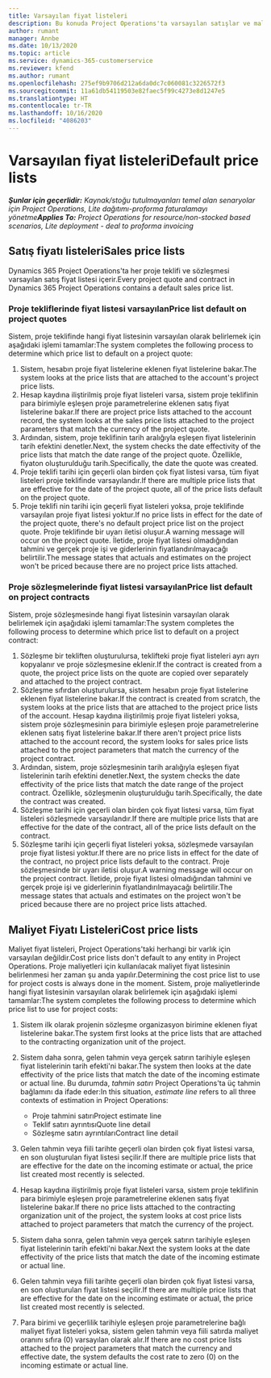 ```yaml
---
title: Varsayılan fiyat listeleri
description: Bu konuda Project Operations'ta varsayılan satışlar ve maliyet fiyatı listeleri kopyalanması hakkında bilgi sağlanır.
author: rumant
manager: Annbe
ms.date: 10/13/2020
ms.topic: article
ms.service: dynamics-365-customerservice
ms.reviewer: kfend
ms.author: rumant
ms.openlocfilehash: 275ef9b9706d212a6da0dc7c060081c3226572f3
ms.sourcegitcommit: 11a61db54119503e82faec5f99c4273e8d1247e5
ms.translationtype: HT
ms.contentlocale: tr-TR
ms.lasthandoff: 10/16/2020
ms.locfileid: "4086203"
---
```

# <a name="default-price-lists"></a><span data-ttu-id="366e1-103">Varsayılan fiyat listeleri</span><span class="sxs-lookup"><span data-stu-id="366e1-103">Default price lists</span></span>

<span data-ttu-id="366e1-104">_**Şunlar için geçerlidir:** Kaynak/stoğu tutulmayanları temel alan senaryolar için Project Operations, Lite dağıtımı-proforma faturalamayı yönetme_</span><span class="sxs-lookup"><span data-stu-id="366e1-104">_**Applies To:** Project Operations for resource/non-stocked based scenarios, Lite deployment - deal to proforma invoicing_</span></span>

## <a name="sales-price-lists"></a><span data-ttu-id="366e1-105">Satış fiyatı listeleri</span><span class="sxs-lookup"><span data-stu-id="366e1-105">Sales price lists</span></span>

<span data-ttu-id="366e1-106">Dynamics 365 Project Operations'ta her proje teklifi ve sözleşmesi varsayılan satış fiyat listesi içerir.</span><span class="sxs-lookup"><span data-stu-id="366e1-106">Every project quote and contract in Dynamics 365 Project Operations contains a default sales price list.</span></span> 

### <a name="price-list-default-on-project-quotes"></a><span data-ttu-id="366e1-107">Proje tekliflerinde fiyat listesi varsayılan</span><span class="sxs-lookup"><span data-stu-id="366e1-107">Price list default on project quotes</span></span>
<span data-ttu-id="366e1-108">Sistem, proje teklifinde hangi fiyat listesinin varsayılan olarak belirlemek için aşağıdaki işlemi tamamlar:</span><span class="sxs-lookup"><span data-stu-id="366e1-108">The system completes the following process to determine which price list to default on a project quote:</span></span>

1. <span data-ttu-id="366e1-109">Sistem, hesabın proje fiyat listelerine eklenen fiyat listelerine bakar.</span><span class="sxs-lookup"><span data-stu-id="366e1-109">The system looks at the price lists that are attached to the account's project price lists.</span></span> 
2. <span data-ttu-id="366e1-110">Hesap kaydına iliştirilmiş proje fiyat listeleri varsa, sistem proje teklifinin para birimiyle eşleşen proje parametrelerine eklenen satış fiyat listelerine bakar.</span><span class="sxs-lookup"><span data-stu-id="366e1-110">If there are project price lists attached to the account record, the system looks at the sales price lists attached to the project parameters that match the currency of the project quote.</span></span>
3. <span data-ttu-id="366e1-111">Ardından, sistem, proje teklifinin tarih aralığıyla eşleşen fiyat listelerinin tarih efektini denetler.</span><span class="sxs-lookup"><span data-stu-id="366e1-111">Next, the system checks the date effectivity of the price lists that match the date range of the project quote.</span></span> <span data-ttu-id="366e1-112">Özellikle, fiyaton oluşturulduğu tarih.</span><span class="sxs-lookup"><span data-stu-id="366e1-112">Specifically, the date the quote was created.</span></span>
4. <span data-ttu-id="366e1-113">Proje teklifi tarihi için geçerli olan birden çok fiyat listesi varsa, tüm fiyat listeleri proje teklifinde varsayılandır.</span><span class="sxs-lookup"><span data-stu-id="366e1-113">If there are multiple price lists that are effective for the date of the project quote, all of the price lists default on the project quote.</span></span>
5. <span data-ttu-id="366e1-114">Proje teklifi nin tarihi için geçerli fiyat listeleri yoksa, proje teklifinde varsayılan proje fiyat listesi yoktur.</span><span class="sxs-lookup"><span data-stu-id="366e1-114">If no price lists in effect for the date of the project quote, there's no default project price list on the project quote.</span></span> <span data-ttu-id="366e1-115">Proje teklifinde bir uyarı iletisi oluşur.</span><span class="sxs-lookup"><span data-stu-id="366e1-115">A warning message will occur on the project quote.</span></span> <span data-ttu-id="366e1-116">İletide, proje fiyat listesi olmadığından tahmini ve gerçek proje işi ve giderlerinin fiyatlandırılmayacağı belirtilir.</span><span class="sxs-lookup"><span data-stu-id="366e1-116">The message states that actuals and estimates on the project won't be priced because there are no project price lists attached.</span></span>

### <a name="price-list-default-on-project-contracts"></a><span data-ttu-id="366e1-117">Proje sözleşmelerinde fiyat listesi varsayılan</span><span class="sxs-lookup"><span data-stu-id="366e1-117">Price list default on project contracts</span></span> 
<span data-ttu-id="366e1-118">Sistem, proje sözleşmesinde hangi fiyat listesinin varsayılan olarak belirlemek için aşağıdaki işlemi tamamlar:</span><span class="sxs-lookup"><span data-stu-id="366e1-118">The system completes the following process to determine which price list to default on a project contract:</span></span>

1. <span data-ttu-id="366e1-119">Sözleşme bir tekliften oluşturulursa, teklifteki proje fiyat listeleri ayrı ayrı kopyalanır ve proje sözleşmesine eklenir.</span><span class="sxs-lookup"><span data-stu-id="366e1-119">If the contract is created from a quote, the project price lists on the quote are copied over separately and attached to the project contract.</span></span>
2. <span data-ttu-id="366e1-120">Sözleşme sıfırdan oluşturulursa, sistem hesabın proje fiyat listelerine eklenen fiyat listelerine bakar.</span><span class="sxs-lookup"><span data-stu-id="366e1-120">If the contract is created from scratch, the system looks at the price lists that are attached to the project price lists of the account.</span></span> <span data-ttu-id="366e1-121">Hesap kaydına iliştirilmiş proje fiyat listeleri yoksa, sistem proje sözleşmesinin para birimiyle eşleşen proje parametrelerine eklenen satış fiyat listelerine bakar.</span><span class="sxs-lookup"><span data-stu-id="366e1-121">If there aren't project price lists attached to the account record, the system looks for sales price lists attached to the project parameters that match the currency of the project contract.</span></span>
4. <span data-ttu-id="366e1-122">Ardından, sistem, proje sözleşmesinin tarih aralığıyla eşleşen fiyat listelerinin tarih efektini denetler.</span><span class="sxs-lookup"><span data-stu-id="366e1-122">Next, the system checks the date effectivity of the price lists that match the date range of the project contract.</span></span> <span data-ttu-id="366e1-123">Özellikle, sözleşmenin oluşturulduğu tarih.</span><span class="sxs-lookup"><span data-stu-id="366e1-123">Specifically, the date the contract was created.</span></span>
5. <span data-ttu-id="366e1-124">Sözleşme tarihi için geçerli olan birden çok fiyat listesi varsa, tüm fiyat listeleri sözleşmede varsayılandır.</span><span class="sxs-lookup"><span data-stu-id="366e1-124">If there are multiple price lists that are effective for the date of the contract, all of the price lists default on the contract.</span></span>
6. <span data-ttu-id="366e1-125">Sözleşme tarihi için geçerli fiyat listeleri yoksa, sözleşmede varsayılan proje fiyat listesi yoktur.</span><span class="sxs-lookup"><span data-stu-id="366e1-125">If there are no price lists in effect for the date of the contract, no project price lists default to the contract.</span></span> <span data-ttu-id="366e1-126">Proje sözleşmesinde bir uyarı iletisi oluşur.</span><span class="sxs-lookup"><span data-stu-id="366e1-126">A warning message will occur on the project contract.</span></span> <span data-ttu-id="366e1-127">İletide, proje fiyat listesi olmadığından tahmini ve gerçek proje işi ve giderlerinin fiyatlandırılmayacağı belirtilir.</span><span class="sxs-lookup"><span data-stu-id="366e1-127">The message states that actuals and estimates on the project won't be priced because there are no project price lists attached.</span></span>

## <a name="cost-price-lists"></a><span data-ttu-id="366e1-128">Maliyet Fiyatı Listeleri</span><span class="sxs-lookup"><span data-stu-id="366e1-128">Cost price lists</span></span>

<span data-ttu-id="366e1-129">Maliyet fiyat listeleri, Project Operations'taki herhangi bir varlık için varsayılan değildir.</span><span class="sxs-lookup"><span data-stu-id="366e1-129">Cost price lists don't default to any entity in Project Operations.</span></span> <span data-ttu-id="366e1-130">Proje maliyetleri için kullanılacak maliyet fiyat listesinin belirlenmesi her zaman şu anda yapılır.</span><span class="sxs-lookup"><span data-stu-id="366e1-130">Determining the cost price list to use for project costs is always done in the moment.</span></span> <span data-ttu-id="366e1-131">Sistem, proje maliyetlerinde hangi fiyat listesinin varsayılan olarak belirlemek için aşağıdaki işlemi tamamlar:</span><span class="sxs-lookup"><span data-stu-id="366e1-131">The system completes the following process to determine which price list to use for project costs:</span></span>

1. <span data-ttu-id="366e1-132">Sistem ilk olarak projenin sözleşme organizasyon birimine eklenen fiyat listelerine bakar.</span><span class="sxs-lookup"><span data-stu-id="366e1-132">The system first looks at the price lists that are attached to the contracting organization unit of the project.</span></span>
2. <span data-ttu-id="366e1-133">Sistem daha sonra, gelen tahmin veya gerçek satırın tarihiyle eşleşen fiyat listelerinin tarih efekti'ni bakar.</span><span class="sxs-lookup"><span data-stu-id="366e1-133">The system then looks at the date effectivity of the price lists that match the date of the incoming estimate or actual line.</span></span> <span data-ttu-id="366e1-134">Bu durumda, *tahmin satırı* Project Operations'ta üç tahmin bağlamını da ifade eder:</span><span class="sxs-lookup"><span data-stu-id="366e1-134">In this situation, *estimate line* refers to all three contexts of estimation in Project Operations:</span></span>

    - <span data-ttu-id="366e1-135">Proje tahmini satırı</span><span class="sxs-lookup"><span data-stu-id="366e1-135">Project estimate line</span></span>
    - <span data-ttu-id="366e1-136">Teklif satırı ayrıntısı</span><span class="sxs-lookup"><span data-stu-id="366e1-136">Quote line detail</span></span>
    - <span data-ttu-id="366e1-137">Sözleşme satırı ayrıntıları</span><span class="sxs-lookup"><span data-stu-id="366e1-137">Contract line detail</span></span>
  
3. <span data-ttu-id="366e1-138">Gelen tahmin veya fiili tarihte geçerli olan birden çok fiyat listesi varsa, en son oluşturulan fiyat listesi seçilir.</span><span class="sxs-lookup"><span data-stu-id="366e1-138">If there are multiple price lists that are effective for the date on the incoming estimate or actual, the price list created most recently is selected.</span></span>
4. <span data-ttu-id="366e1-139">Hesap kaydına iliştirilmiş proje fiyat listeleri varsa, sistem proje teklifinin para birimiyle eşleşen proje parametrelerine eklenen satış fiyat listelerine bakar.</span><span class="sxs-lookup"><span data-stu-id="366e1-139">If there no price lists attached to the contracting organization unit of the project, the system looks at cost price lists attached to project parameters that match the currency of the project.</span></span>
5. <span data-ttu-id="366e1-140">Sistem daha sonra, gelen tahmin veya gerçek satırın tarihiyle eşleşen fiyat listelerinin tarih efekti'ni bakar.</span><span class="sxs-lookup"><span data-stu-id="366e1-140">Next the system looks at the date effectivity of the price lists that match the date of the incoming estimate or actual line.</span></span> 
6. <span data-ttu-id="366e1-141">Gelen tahmin veya fiili tarihte geçerli olan birden çok fiyat listesi varsa, en son oluşturulan fiyat listesi seçilir.</span><span class="sxs-lookup"><span data-stu-id="366e1-141">If there are multiple price lists that are effective for the date on the incoming estimate or actual, the price list created most recently is selected.</span></span>
7. <span data-ttu-id="366e1-142">Para birimi ve geçerlilik tarihiyle eşleşen proje parametrelerine bağlı maliyet fiyat listeleri yoksa, sistem gelen tahmin veya fiili satırda maliyet oranını sıfıra (0) varsayılan olarak alır.</span><span class="sxs-lookup"><span data-stu-id="366e1-142">If there are no cost price lists attached to the project parameters that match the currency and effective date, the system defaults the cost rate to zero (0) on the incoming estimate or actual line.</span></span>
